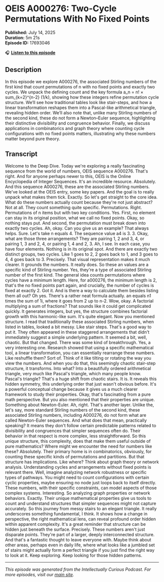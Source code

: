 # OEIS A000276: Two-Cycle Permutations With No Fixed Points

**Published:** July 14, 2025  
**Duration:** 5m 21s  
**Episode ID:** 17693046

🎧 **[Listen to this episode](https://intellectuallycurious.buzzsprout.com/2529712/episodes/17693046-oeis-a000276-two-cycle-permutations-with-no-fixed-points)**

## Description

In this episode we explore A000276, the associated Stirling numbers of the first kind that count permutations of n with no fixed points and exactly two cycles. We unpack the defining count and the key formula a_n = n! × sum_{k=2}^{n-2} (1/k), showing how these integers refine permutation cycle structure. We’ll see how traditional tables look like stair-steps, and how a linear transformation reshapes them into a Pascal-like arithmetical triangle, revealing hidden order. We’ll also note that, unlike many Stirling numbers of the second kind, these do not form a Newton–Euler sequence, highlighting their distinctive divisibility and congruence behavior. Finally, we discuss applications in combinatorics and graph theory where counting cycle configurations with no fixed points matters, illustrating why these numbers matter beyond pure theory.

## Transcript

Welcome to the Deep Dive. Today we're exploring a really fascinating sequence from the world of numbers, OEIS sequence A000276. That's right. And for anyone perhaps newer to this, OEIS is the Online Encyclopedia of Integer Sequences. It's an incredible resource. Absolutely. And this sequence A000276, these are the associated Stirling numbers. We've looked at the OEIS entry, some key papers. And the goal is to really unpack what makes them tick. Exactly. So let's get straight to the core idea. What do these numbers actually count because they're not just abstract? Not at all. They count something quite specific. Permutations. Right. Permutations of n items but with two key conditions. Yes. First, no element can stay in its original position, what we call no fixed points. Okay, so nothing stays put. And second, the permutation must break down into exactly two cycles. Ah, okay. Can you give us an example? That always helps. Sure. Let's take n equals 4. The sequence value a4 is 3. 3. Okay, what are those three arrangements? They are pairing 1, 2 and 3, 4, or pairing 1, 3 and 2, 4, or pairing 1, 4 and 2, 3. Ah, I see. In each case, you have four elements. Nothing is in its original spot. And there are exactly two distinct groups, two cycles. Like 1 goes to 2, 2 goes back to 1, and 3 goes to 4, 4 goes back to 3. Precisely. That visual representation makes it much clearer. It grounds the numbers. It really does. So these an values are a specific kind of Stirling number. Yes, they're a type of associated Stirling number of the first kind. The general idea counts permutations where cycles have a minimum length. Here, for a000276, the minimum length is 2, that's the no fixed points part again, and crucially, the number of cycles is fixed at exactly 2. Got it. And is there a way to calculate them besides listing them all out? Oh yes. There's a rather neat formula actually. an equals n1 times the sum of 1i, where it goes from 2 up to n-2. Wow, okay. A factorial multiplying a sum of fractions? That sounds like it could get complicated quickly. It generates integers, but yes, the structure combines factorial growth with this harmonic-like sum. It's quite elegant. Now you mentioned structure. I read that traditionally these associated Stirling numbers, when listed in tables, looked a bit messy. Like stair steps. That's a good way to put it. They often appeared in these staggered arrangements that didn't immediately suggest a simple underlying pattern. It seemed a bit, well, chaotic. But that changed. There was some kind of breakthrough. Yes, a very interesting one. Research showed that using a specific mathematical tool, a linear transformation, you can essentially rearrange these numbers. Like reshuffle them? Sort of. Think of it like tilting or rotating the way you view the numbers. And when you do that, this seemingly chaotic stair-step structure, it transforms. Into what? Into a beautifully ordered arithmetical triangle, very much like Pascal's triangle, which many people know. Pascal's triangle? That's a huge shift from chaotic stairs. It is. It reveals this hidden symmetry, this underlying order that just wasn't obvious before. It's a powerful conceptual change because it gives us a much clearer framework to study their properties. Okay, that's fascinating from a pure math perspective. But you also mentioned that their properties are unique. Something about Newton-Euler. Ah, right. That's another layer. Unlike the, let's say, more standard Stirling numbers of the second kind, these associated Stirling numbers, including A000276, do not form what are called Newton-Euler sequences. And what does that mean, practically speaking? It means they don't follow certain predictable patterns related to divisibility and congruences that simpler sequences often do. Their behavior in that respect is more complex, less straightforward. So this unique structure, this complexity, does that make them useful outside of pure mathematics? Where might we encounter the need for numbers like these? Absolutely. Their primary home is in combinatorics, obviously, for counting these specific kinds of permutations and partitions. But that structure has implications. Like where? Think about graph theory or network analysis. Understanding cycles and arrangements without fixed points is relevant there. Well, imagine analyzing network robustness or specific types of pathways. You might need to count configurations with certain cyclic properties, maybe ensuring no node just loops back to itself directly. These numbers, with their specific constraints, can model aspects of those complex systems. Interesting. So analyzing graph properties or network behaviors. Exactly. Their unique mathematical properties give us tools to count and understand structures that simpler sequences might not capture accurately. So this journey from messy stairs to an elegant triangle. It really underscores something fundamental, I think. It shows how a change in perspective, the right mathematical lens, can reveal profound order hidden within apparent complexity. It's a great reminder that structure can be hidden just beneath the surface. Precisely. These numbers aren't just disparate points. They're part of a larger, deeply interconnected structure. And that's a fantastic thought to leave everyone with. Maybe think about other areas, perhaps even in daily life, where what looks like a jumbled set of stairs might actually form a perfect triangle if you just find the right way to look at it. Keep exploring. Keep looking for those hidden patterns.

---
*This episode was generated from the Intellectually Curious Podcast. For more episodes, visit our [main site](https://intellectuallycurious.buzzsprout.com).*
